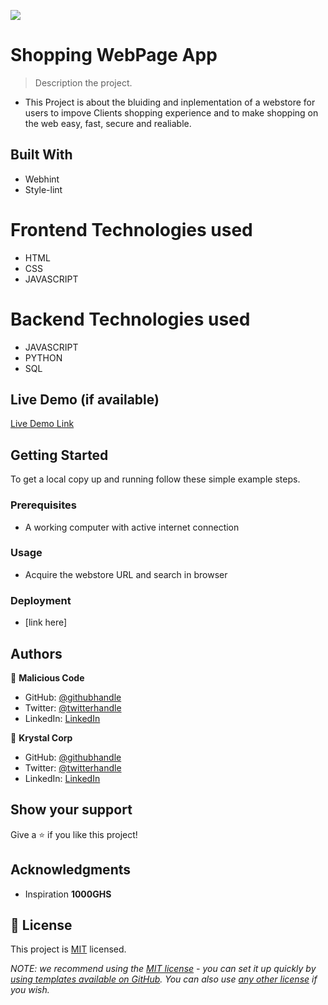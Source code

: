 ![](https://img.shields.io/badge/Microverse-blueviolet)

# Shopping WebPage App

> Description the project.
- This Project is about the bluiding and inplementation of a webstore for users to impove Clients shopping experience and to make shopping on the web easy, fast, secure and realiable.

## Built With
- Webhint
- Style-lint

# Frontend Technologies used
- HTML
- CSS
- JAVASCRIPT

# Backend Technologies used
- JAVASCRIPT
- PYTHON
- SQL


## Live Demo (if available)

[Live Demo Link](https://livedemo.com)


## Getting Started

To get a local copy up and running follow these simple example steps.

### Prerequisites
- A working computer with active internet connection

### Usage
- Acquire the webstore URL and search in browser

### Deployment
- [link here]



## Authors

👤 **Malicious Code**

- GitHub: [@githubhandle](https://github.com/githubhandle)
- Twitter: [@twitterhandle](https://twitter.com/twitterhandle)
- LinkedIn: [LinkedIn](https://linkedin.com/in/linkedinhandle)

👤 **Krystal Corp**

- GitHub: [@githubhandle](https://github.com/githubhandle)
- Twitter: [@twitterhandle](https://twitter.com/twitterhandle)
- LinkedIn: [LinkedIn](https://linkedin.com/in/linkedinhandle)


## Show your support

Give a ⭐️ if you like this project!

## Acknowledgments

- Inspiration 
**1000GHS**

## 📝 License

This project is [MIT](./LICENSE) licensed.

_NOTE: we recommend using the [MIT license](https://choosealicense.com/licenses/mit/) - you can set it up quickly by [using templates available on GitHub](https://docs.github.com/en/communities/setting-up-your-project-for-healthy-contributions/adding-a-license-to-a-repository). You can also use [any other license](https://choosealicense.com/licenses/) if you wish._
